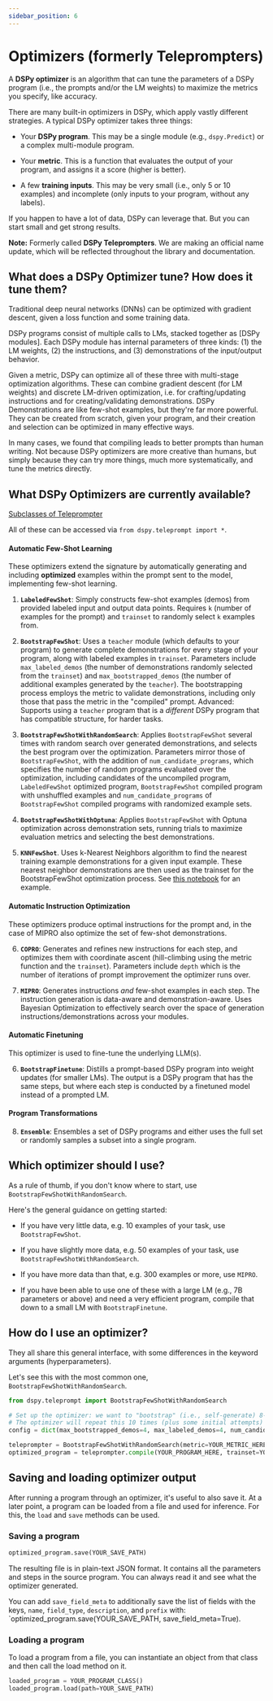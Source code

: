 ```yaml
---
sidebar_position: 6
---
```


# Optimizers (formerly Teleprompters)

A **DSPy optimizer** is an algorithm that can tune the parameters of a DSPy program (i.e., the prompts and/or the LM weights) to maximize the metrics you specify, like accuracy.

There are many built-in optimizers in DSPy, which apply vastly different strategies. A typical DSPy optimizer takes three things:

- Your **DSPy program**. This may be a single module (e.g., `dspy.Predict`) or a complex multi-module program.

- Your **metric**. This is a function that evaluates the output of your program, and assigns it a score (higher is better).

- A few **training inputs**. This may be very small (i.e., only 5 or 10 examples) and incomplete (only inputs to your program, without any labels).

If you happen to have a lot of data, DSPy can leverage that. But you can start small and get strong results.

**Note:** Formerly called **DSPy Teleprompters**. We are making an official name update, which will be reflected throughout the library and documentation.


## **What** does a DSPy Optimizer tune? **How** does it tune them?

Traditional deep neural networks (DNNs) can be optimized with gradient descent, given a loss function and some training data.

DSPy programs consist of multiple calls to LMs, stacked together as [DSPy modules]. Each DSPy module has internal parameters of three kinds: (1) the LM weights, (2) the instructions, and (3) demonstrations of the input/output behavior.

Given a metric, DSPy can optimize all of these three with multi-stage optimization algorithms. These can combine gradient descent (for LM weights) and discrete LM-driven optimization, i.e. for crafting/updating instructions and for creating/validating demonstrations. DSPy Demonstrations are like few-shot examples, but they're far more powerful. They can be created from scratch, given your program, and their creation and selection can be optimized in many effective ways.

In many cases, we found that compiling leads to better prompts than human writing. Not because DSPy optimizers are more creative than humans, but simply because they can try more things, much more systematically, and tune the metrics directly.


## What DSPy Optimizers are currently available?

<!-- The following diagram was generated by: -->
<!-- 1. Running symilar on the teleprompter module to extract the python hierarchy as a Graphviz dot file -->
<!-- 2. Hand-editing the resulting dot file to remove classes that are not teleprompters/optimizers (e.g., classes for data structures manipulated by optimizers). -->
<!-- 3. Using dot to compile the `.dot` file into a PNG -->
<!-- Robert Goldman [2024/05/11:rpg] -->

[Subclasses of Teleprompter](figures/teleprompter-classes.png)

All of these can be accessed via `from dspy.teleprompt import *`.

#### Automatic Few-Shot Learning

These optimizers extend the signature by automatically generating and including **optimized** examples within the prompt sent to the model, implementing few-shot learning.

1. **`LabeledFewShot`**: Simply constructs few-shot examples (demos) from provided labeled input and output data points.  Requires `k` (number of examples for the prompt) and `trainset` to randomly select `k` examples from.

2. **`BootstrapFewShot`**: Uses a `teacher` module (which defaults to your program) to generate complete demonstrations for every stage of your program, along with labeled examples in `trainset`. Parameters include `max_labeled_demos` (the number of demonstrations randomly selected from the `trainset`) and `max_bootstrapped_demos` (the number of additional examples generated by the `teacher`). The bootstrapping process employs the metric to validate demonstrations, including only those that pass the metric in the "compiled" prompt. Advanced: Supports using a `teacher` program that is a *different* DSPy program that has compatible structure, for harder tasks.

3. **`BootstrapFewShotWithRandomSearch`**: Applies `BootstrapFewShot` several times with random search over generated demonstrations, and selects the best program over the optimization. Parameters mirror those of `BootstrapFewShot`, with the addition of `num_candidate_programs`, which specifies the number of random programs evaluated over the optimization, including candidates of the uncompiled program, `LabeledFewShot` optimized program, `BootstrapFewShot` compiled program with unshuffled examples and `num_candidate_programs` of `BootstrapFewShot` compiled programs with randomized example sets. 

4. **`BootstrapFewShotWithOptuna`**: Applies `BootstrapFewShot` with Optuna optimization across demonstration sets, running trials to maximize evaluation metrics and selecting the best demonstrations. 

5. **`KNNFewShot`**. Uses k-Nearest Neighbors algorithm to find the nearest training example demonstrations for a given input example. These nearest neighbor demonstrations are then used as the trainset for the BootstrapFewShot optimization process. See [this notebook](https://github.com/stanfordnlp/dspy/blob/main/examples/knn.ipynb) for an example.


#### Automatic Instruction Optimization

These optimizers produce optimal instructions for the prompt and, in the case of MIPRO also optimize the set of few-shot demonstrations.

6. **`COPRO`**: Generates and refines new instructions for each step, and optimizes them with coordinate ascent (hill-climbing using the metric function and the `trainset`). Parameters include `depth` which is the number of iterations of prompt improvement the optimizer runs over.

7. **`MIPRO`**: Generates instructions *and* few-shot examples in each step. The instruction generation is data-aware and demonstration-aware. Uses Bayesian Optimization to effectively search over the space of generation instructions/demonstrations across your modules.


#### Automatic Finetuning

This optimizer is used to fine-tune the underlying LLM(s).

6. **`BootstrapFinetune`**: Distills a prompt-based DSPy program into weight updates (for smaller LMs). The output is a DSPy program that has the same steps, but where each step is conducted by a finetuned model instead of a prompted LM.


#### Program Transformations

8. **`Ensemble`**: Ensembles a set of DSPy programs and either uses the full set or randomly samples a subset into a single program.


## Which optimizer should I use?

As a rule of thumb, if you don't know where to start, use `BootstrapFewShotWithRandomSearch`.

Here's the general guidance on getting started:

* If you have very little data, e.g. 10 examples of your task, use `BootstrapFewShot`.

* If you have slightly more data, e.g. 50 examples of your task, use `BootstrapFewShotWithRandomSearch`.

* If you have more data than that, e.g. 300 examples or more, use `MIPRO`.

* If you have been able to use one of these with a large LM (e.g., 7B parameters or above) and need a very efficient program, compile that down to a small LM with `BootstrapFinetune`.


## How do I use an optimizer?

They all share this general interface, with some differences in the keyword arguments (hyperparameters).

Let's see this with the most common one, `BootstrapFewShotWithRandomSearch`.

```python
from dspy.teleprompt import BootstrapFewShotWithRandomSearch

# Set up the optimizer: we want to "bootstrap" (i.e., self-generate) 8-shot examples of your program's steps.
# The optimizer will repeat this 10 times (plus some initial attempts) before selecting its best attempt on the devset.
config = dict(max_bootstrapped_demos=4, max_labeled_demos=4, num_candidate_programs=10, num_threads=4)

teleprompter = BootstrapFewShotWithRandomSearch(metric=YOUR_METRIC_HERE, **config)
optimized_program = teleprompter.compile(YOUR_PROGRAM_HERE, trainset=YOUR_TRAINSET_HERE)
```

## Saving and loading optimizer output

After running a program through an optimizer, it's useful to also save it. At a later point, a program can be loaded from a file and used for inference. For this, the `load` and `save` methods can be used.

### Saving a program

```python
optimized_program.save(YOUR_SAVE_PATH)
```

The resulting file is in plain-text JSON format. It contains all the parameters and steps in the source program. You can always read it and see what the optimizer generated.

You can add `save_field_meta` to additionally save the list of fields with the keys, `name`, `field_type`, `description`, and `prefix` with: `optimized_program.save(YOUR_SAVE_PATH, save_field_meta=True).

### Loading a program

To load a program from a file, you can instantiate an object from that class and then call the load method on it.

```python
loaded_program = YOUR_PROGRAM_CLASS()
loaded_program.load(path=YOUR_SAVE_PATH)
```
